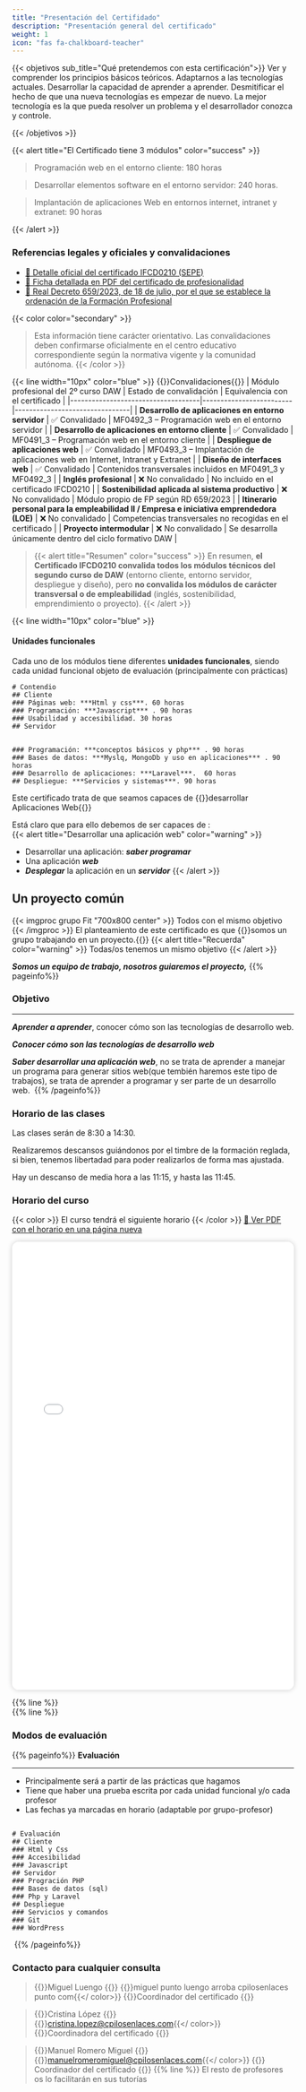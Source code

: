 ```yaml
---
title: "Presentación del Certifidado"
description: "Presentación general del certificado"
weight: 1 
icon: "fas fa-chalkboard-teacher"
---
```


{{< objetivos  sub_title="Qué pretendemos con esta certificación">}}
Ver y comprender los principios básicos teóricos.
Adaptarnos a las tecnologías actuales.
Desarrollar la capacidad de aprender a aprender.
Desmitificar el hecho de que una nueva tecnologías es empezar de nuevo.
La mejor tecnología es la que pueda resolver un problema y el desarrollador conozca y controle.

{{< /objetivos >}}

 
{{< alert title="El Certificado tiene 3 módulos" color="success" >}}
> Programación web en el entorno cliente: 180 horas

> Desarrollar elementos software en el entorno servidor: 240 horas.  
 
> Implantación de aplicaciones Web en entornos internet, intranet y extranet: 90 horas

{{< /alert >}}

### Referencias legales y oficiales y convalidaciones

- [🔗 Detalle oficial del certificado IFCD0210 (SEPE)](https://sede.sepe.gob.es/especialidadesformativas/RXBuscadorEFRED/DetalleEspecialidad.do?codEspecialidad=IFCD0210)
- [📄 Ficha detallada en PDF del certificado de profesionalidad](IFCD0210_ficha.pdf)
- [📘 Real Decreto 659/2023, de 18 de julio, por el que se establece la ordenación de la Formación Profesional](https://www.boe.es/buscar/doc.php?id=BOE-A-2023-16236)

{{< color color="secondary" >}}
> Esta información tiene carácter orientativo. Las convalidaciones deben confirmarse oficialmente en el centro educativo correspondiente según la normativa vigente y la comunidad autónoma.
{{< /color >}}
>

{{< line width="10px" color="blue" >}}
{{<color>}}Convalidaciones{{</color>}}
| Módulo profesional del 2º curso DAW | Estado de convalidación | Equivalencia con el certificado |
|------------------------------------|-------------------------|--------------------------------|
| **Desarrollo de aplicaciones en entorno servidor** | ✅ Convalidado | MF0492_3 – Programación web en el entorno servidor |
| **Desarrollo de aplicaciones en entorno cliente** | ✅ Convalidado | MF0491_3 – Programación web en el entorno cliente |
| **Despliegue de aplicaciones web** | ✅ Convalidado | MF0493_3 – Implantación de aplicaciones web en Internet, Intranet y Extranet |
| **Diseño de interfaces web** | ✅ Convalidado | Contenidos transversales incluidos en MF0491_3 y MF0492_3 |
| **Inglés profesional** | ❌ No convalidado | No incluido en el certificado IFCD0210 |
| **Sostenibilidad aplicada al sistema productivo** | ❌ No convalidado | Módulo propio de FP según RD 659/2023 |
| **Itinerario personal para la empleabilidad II / Empresa e iniciativa emprendedora (LOE)** | ❌ No convalidado | Competencias transversales no recogidas en el certificado |
| **Proyecto intermodular** | ❌ No convalidado | Se desarrolla únicamente dentro del ciclo formativo DAW |

> {{< alert title="Resumen" color="success" >}}
En resumen, **el Certificado IFCD0210 convalida todos los módulos técnicos del segundo curso de DAW** (entorno cliente, entorno servidor, despliegue y diseño),
pero **no convalida los módulos de carácter transversal o de empleabilidad** (inglés, sostenibilidad, emprendimiento o proyecto).
{{< /alert >}}

{{< line width="10px" color="blue" >}}

#### Unidades funcionales

Cada uno de los módulos tiene diferentes **unidades funcionales**, siendo cada unidad funcional objeto de evaluación (principalmente con prácticas)

```markmap
# Contendio
## Cliente
### Páginas web: ***Html y css***. 60 horas
### Programación: ***Javascript*** . 90 horas
### Usabilidad y accesibilidad. 30 horas
## Servidor


### Programación: ***conceptos básicos y php*** . 90 horas
### Bases de datos: ***Myslq, MongoDb y uso en aplicaciones*** . 90 horas
### Desarrollo de aplicaciones: ***Laravel***.  60 horas
## Despliegue: ***Servicios y sistemas***. 90 horas
```


Este certificado trata de que seamos capaces de {{<color color="text-white bg-success">}}desarrollar Aplicaciones Web{{</color>}}

Está claro que para ello debemos de ser capaces de :  
{{< alert title="Desarrollar una aplicación web" color="warning" >}}
* Desarrollar una aplicación: ***saber programar***
* Una aplicación ***web***
* ***Desplegar*** la aplicación en un ***servidor***
{{< /alert >}}

## Un proyecto común

[comment]: <> (<a href='https://www.freepik.es/fotos/negocios'>Foto de Negocios creado por senivpetro - www.freepik.es</a>)

{{< imgproc grupo Fit "700x800 center" >}}
Todos con el mismo objetivo
{{< /imgproc >}}
El planteamiento de este certificado es que {{<color>}}somos un grupo trabajando en un proyecto.{{</color>}}
{{< alert title="Recuerda" color="warning" >}}
 Todas/os tenemos un mismo objetivo 
{{< /alert >}}

***Somos un equipo de trabajo, nosotros guiaremos el proyecto,***
{{% pageinfo%}}
### Objetivo 
 ***
***Aprender a aprender***, conocer cómo son las tecnologías de desarrollo web.

***Conocer cómo son las tecnologías de desarrollo web***

***Saber desarrollar una aplicación web***, no se trata de aprender a manejar un programa para generar sitios web(que tembién haremos este tipo de trabajos), se trata de aprender a programar y ser parte de un desarrollo web.
 ![]()
{{% /pageinfo%}}
### Horario de las clases
Las clases serán de 8:30 a 14:30.

Realizaremos descansos guiándonos por  el timbre de la formación reglada, si bien, tenemos libertadad para poder realizarlos de forma mas ajustada.

Hay un descanso de media hora a las 11:15, y hasta las 11:45.

### Horario del curso
{{< color >}} El curso tendrá el siguiente horario {{< /color >}}
[📄 Ver PDF con el horario en una página nueva](horario_meses.pdf)

<iframe
src="horario_meses.pdf"
width="100%"
height="800px"
style="border: none; box-shadow: 0 0 10px rgba(0,0,0,0.2); border-radius: 12px;"
></iframe>

{{% line %}}  
{{% line %}}


### Modos de evaluación
{{% pageinfo%}}
 **Evaluación**
 ***
* Principalmente será a partir de las prácticas que hagamos
* Tiene que haber una prueba escrita por cada unidad funcional y/o cada profesor 
* Las fechas ya marcadas en horario (adaptable por grupo-profesor)
```markmap

# Evaluación
## Cliente
### Html y Css 
### Accesibilidad
### Javascript
## Servidor
### Progración PHP
### Bases de datos (sql)
### Php y Laravel
## Despliegue 
### Servicios y comandos
### Git
### WordPress
```

 ![]()
{{% /pageinfo%}}

### Contacto para cualquier consulta

> {{<color>}}Miguel Luengo {{</color>}} 
  {{<color color="text-success">}}miguel punto luengo arroba  cpilosenlaces punto com{{</ color>}} {{<color color="text-alert">}}Coordinador del certificado {{</color>}}

> {{<color>}}Cristina López {{</color>}}<br />
{{<color color="text-success">}}cristina.lopez@cpilosenlaces.com{{</ color>}} <br />{{<color color="text-alert">}}Coordinadora del certificado {{</color>}}


> {{<color>}}Manuel Romero Miguel {{</color>}} 
  {{<color color="text-success">}}manuelromeromiguel@cpilosenlaces.com{{</ color>}} {{<color color="text-alert">}}
<br /> Coordinador del certificado {{</color>}}
{{% line %}} 
El resto de profesores os lo facilitarán en sus tutorías



